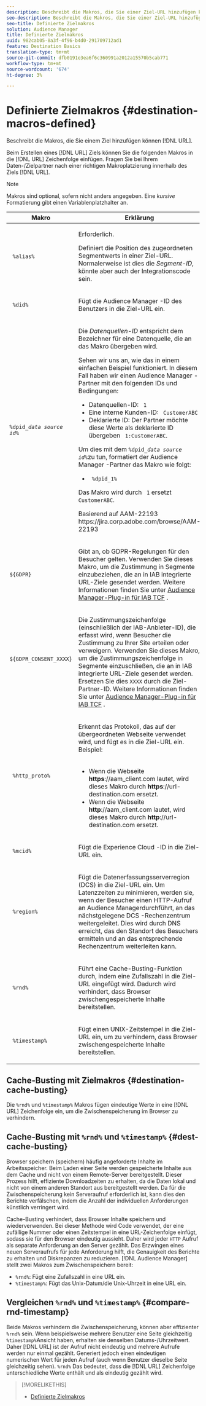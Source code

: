 ```yaml
---
description: Beschreibt die Makros, die Sie einer Ziel-URL hinzufügen können.
seo-description: Beschreibt die Makros, die Sie einer Ziel-URL hinzufügen können.
seo-title: Definierte Zielmakros
solution: Audience Manager
title: Definierte Zielmakros
uuid: 982cab05-8a3f-4f96-b4d0-291709712ad1
feature: Destination Basics
translation-type: tm+mt
source-git-commit: dfb0191e3ea6f6c360991a2012a15570b5cab771
workflow-type: tm+mt
source-wordcount: '674'
ht-degree: 3%

---
```



# Definierte Zielmakros {#destination-macros-defined}

Beschreibt die Makros, die Sie einem Ziel hinzufügen können [!DNL URL].

<!-- destination-macros.xml -->

Beim Erstellen eines [!DNL URL] Ziels können Sie die folgenden Makros in die [!DNL URL] Zeichenfolge einfügen. Fragen Sie bei Ihrem Daten-/Zielpartner nach einer richtigen Makroplatzierung innerhalb des Ziels [!DNL URL].

>[!NOTE]
>
>Makros sind optional, sofern nicht anders angegeben. Eine *kursive* Formatierung gibt einen Variablenplatzhalter an.

<table id="table_2C532EFB9DAE41B08714753EBD7DFB05"> 
 <thead> 
  <tr> 
   <th colname="col1" class="entry"> Makro </th> 
   <th colname="col2" class="entry"> Erklärung </th> 
  </tr> 
 </thead>
 <tbody> 
  <tr> 
   <td colname="col1"> <p> <code> %alias%</code> </p> </td> 
   <td colname="col2"> <p>Erforderlich. </p> <p>Definiert die Position des zugeordneten Segmentwerts in einer Ziel-URL. Normalerweise ist dies die <i>Segment-ID</i>, könnte aber auch der Integrationscode sein. </p> </td> 
  </tr> 
  <tr> 
   <td colname="col1"> <p> <code> %did%</code> </p> </td> 
   <td colname="col2"> <p>Fügt die <span class="keyword"> Audience Manager</span> -ID des Benutzers in die Ziel-URL ein. </p> </td> 
  </tr> 
  <tr> 
   <td colname="col1"> <p> <code>%dpid_<i>data source id</i>%</code> </p> </td> 
   <td colname="col2"> <p>Die <i>Datenquellen-ID</i> entspricht dem Bezeichner für eine Datenquelle, die an das Makro übergeben wird. </p> <p>Sehen wir uns an, wie das in einem einfachen Beispiel funktioniert. In diesem Fall haben wir einen <span class="keyword"> Audience Manager</span> -Partner mit den folgenden IDs und Bedingungen: </p> 
    <ul id="ul_697508B437EB4090B121AFA5D519AFBE"> 
     <li id="li_32D9F72A7D1543A892DC7E1529E98A96">Datenquellen-ID: <code> 1</code> </li> 
     <li id="li_099F5B63D2244B5AADA9B26CB6152E6B">Eine interne Kunden-ID: <code> CustomerABC</code> </li> 
     <li id="li_0D9FE501C16444DDB388C8E934E5A8C6">Deklarierte ID: Der Partner möchte diese Werte als deklarierte ID übergeben <code> 1:CustomerABC</code>. </li> 
    </ul> <p>Um dies mit dem <code>%dpid_<i>data source id</i>%</code>zu tun, formatiert der <span class="keyword"> Audience Manager</span> -Partner das Makro wie folgt: </p> 
    <ul class="simplelist"> 
     <li> <code> %dpid_1%</code> </li> 
    </ul> <p>Das Makro wird durch <code> 1</code> ersetzt <code> CustomerABC</code>. </p> <p> 
     <draft-comment>
       Basierend auf AAM-22193 https://jira.corp.adobe.com/browse/AAM-22193 
     </draft-comment> </p> </td> 
  </tr> 
  <tr>
    <td><p><code>${GDPR}</code></p></td>
    <td><p>Gibt an, ob GDPR-Regelungen für den Besucher gelten. Verwenden Sie dieses Makro, um die Zustimmung in Segmente einzubeziehen, die an in IAB integrierte URL-Ziele gesendet werden. Weitere Informationen finden Sie unter <a href="../../overview/data-security-and-privacy/aam-iab-plugin.md">Audience Manager-Plug-in für IAB TCF</a> .</p></td>
  </tr>
   <tr>
    <td><code>${GDPR_CONSENT_XXXX}</code></p></td>
    <td><p>Die Zustimmungszeichenfolge (einschließlich der IAB-Anbieter-ID), die erfasst wird, wenn Besucher die Zustimmung zu Ihrer Site erteilen oder verweigern. Verwenden Sie dieses Makro, um die Zustimmungszeichenfolge in Segmente einzuschließen, die an in IAB integrierte URL-Ziele gesendet werden. Ersetzen Sie dies <code>XXXX</code> durch die Ziel-Partner-ID. Weitere Informationen finden Sie unter <a href="../../overview/data-security-and-privacy/aam-iab-plugin.md">Audience Manager-Plug-in für IAB TCF</a> . </p></td>
  </tr>
  <tr> 
   <td colname="col1"> <p><code> %http_proto%</code> </p> </td> 
   <td colname="col2"> <p>Erkennt das Protokoll, das auf der übergeordneten Webseite verwendet wird, und fügt es in die Ziel-URL ein. Beispiel:
     <br> 
     <ul id="ul_026F56EC46E94D9EB1153557C0F65325"> 
      <li id="li_B41EF140CC274CB68FE7213DD8B908C0">Wenn die Webseite <b>https</b>://aam_client.com lautet, wird dieses Makro durch <b>https</b>://url-destination.com ersetzt. </li> 
      <li id="li_BDCD6EA69B004A92BA6981952341BD77">Wenn die Webseite <b>http</b>://aam_client.com lautet, wird dieses Makro durch <b>http</b>://url-destination.com ersetzt. </li> 
     </ul> </p> </td> 
  </tr> 
  <tr> 
   <td colname="col1"> <p><code> %mcid%</code> </p> </td> 
   <td colname="col2"> <p>Fügt die <span class="keyword"> Experience Cloud</span> -ID in die Ziel-URL ein. </p> </td> 
  </tr> 
  <tr> 
   <td colname="col1"> <p><code> %region%</code> </p> </td> 
   <td colname="col2"> <p>Fügt die <span class="wintitle"> Datenerfassungsserverregion (DCS)</span> in die Ziel-URL ein. Um Latenzzeiten zu minimieren, werden sie, wenn der Besucher einen HTTP-Aufruf an <span class="keyword"> Audience Manager</span>durchführt, an das nächstgelegene <span class="wintitle"> DCS</span> -Rechenzentrum weitergeleitet. Dies wird durch DNS erreicht, das den Standort des Besuchers ermitteln und an das entsprechende Rechenzentrum weiterleiten kann. </p> </td> 
  </tr> 
  <tr> 
   <td colname="col1"> <p> <code> %rnd%</code> </p> </td> 
   <td colname="col2"> <p>Führt eine Cache-Busting-Funktion durch, indem eine Zufallszahl in die Ziel-URL eingefügt wird. Dadurch wird verhindert, dass Browser zwischengespeicherte Inhalte bereitstellen. </p> </td> 
  </tr> 
  <tr> 
   <td colname="col1"> <p> <code> %timestamp%</code> </p> </td> 
   <td colname="col2"> <p>Fügt einen UNIX-Zeitstempel in die Ziel-URL ein, um zu verhindern, dass Browser zwischengespeicherte Inhalte bereitstellen. </p> </td> 
  </tr> 
 </tbody> 
</table>

## Cache-Busting mit Zielmakros {#destination-cache-busting}

Die `%rnd%` und `%timestamp%` Makros fügen eindeutige Werte in eine [!DNL URL] Zeichenfolge ein, um die Zwischenspeicherung im Browser zu verhindern.

## Cache-Busting mit `%rnd%` und `%timestamp%` {#dest-cache-busting}

<!-- c_dest_cache_busting.xml -->

Browser speichern (speichern) häufig angeforderte Inhalte im Arbeitsspeicher. Beim Laden einer Seite werden gespeicherte Inhalte aus dem Cache und nicht von einem Remote-Server bereitgestellt. Dieser Prozess hilft, effiziente Downloadzeiten zu erhalten, da die Daten lokal und nicht von einem anderen Standort aus bereitgestellt werden. Da für die Zwischenspeicherung kein Serveraufruf erforderlich ist, kann dies den Berichte verfälschen, indem die Anzahl der individuellen Anforderungen künstlich verringert wird.

Cache-Busting verhindert, dass Browser Inhalte speichern und wiederverwenden. Bei dieser Methode wird Code verwendet, der eine zufällige Nummer oder einen Zeitstempel in eine URL-Zeichenfolge einfügt, sodass sie für den Browser eindeutig aussieht. Daher wird jeder `HTTP` Aufruf als separate Anforderung an den Server gezählt. Das Erzwingen eines neuen Serveraufrufs für jede Anforderung hilft, die Genauigkeit des Berichte zu erhalten und Diskrepanzen zu reduzieren. [!DNL Audience Manager] stellt zwei Makros zum Zwischenspeichern bereit:

* `%rnd%`: Fügt eine Zufallszahl in eine URL ein.
* `%timestamp%`: Fügt das Unix-Datum/die Unix-Uhrzeit in eine URL ein.

## Vergleichen `%rnd%` und `%timestamp%` {#compare-rnd-timestamp}

Beide Makros verhindern die Zwischenspeicherung, können aber effizienter `%rnd%` sein. Wenn beispielsweise mehrere Benutzer eine Seite gleichzeitig `%timestamp%`Ansicht haben, erhalten sie denselben Datums-/Uhrzeitwert. Daher [!DNL URL] ist der Aufruf nicht eindeutig und mehrere Aufrufe werden nur einmal gezählt. Generiert jedoch einen eindeutigen numerischen Wert für jeden Aufruf (auch wenn Benutzer dieselbe Seite gleichzeitig sehen). `%rnd%` Das bedeutet, dass die [!DNL URL] Zeichenfolge unterschiedliche Werte enthält und als eindeutig gezählt wird.

>[!MORELIKETHIS]
>
>* [Definierte Zielmakros](../../features/destinations/destination-macros.md#destination-macros-defined)
